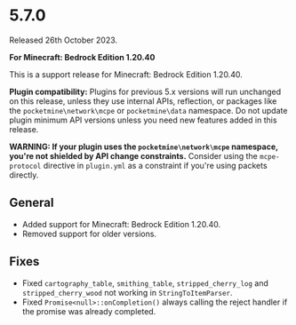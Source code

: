 # 5.7.0
Released 26th October 2023.

**For Minecraft: Bedrock Edition 1.20.40**

This is a support release for Minecraft: Bedrock Edition 1.20.40.

**Plugin compatibility:** Plugins for previous 5.x versions will run unchanged on this release, unless they use internal APIs, reflection, or packages like the `pocketmine\network\mcpe`  or `pocketmine\data` namespace.
Do not update plugin minimum API versions unless you need new features added in this release.

**WARNING: If your plugin uses the `pocketmine\network\mcpe` namespace, you're not shielded by API change constraints.**
Consider using the `mcpe-protocol` directive in `plugin.yml` as a constraint if you're using packets directly.

## General
- Added support for Minecraft: Bedrock Edition 1.20.40.
- Removed support for older versions.

## Fixes
- Fixed `cartography_table`, `smithing_table`, `stripped_cherry_log` and `stripped_cherry_wood` not working in `StringToItemParser`.
- Fixed `Promise<null>::onCompletion()` always calling the reject handler if the promise was already completed.